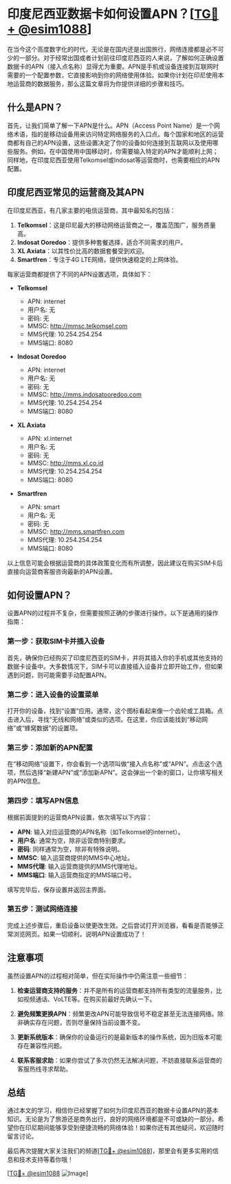 # 印度尼西亚数据卡如何设置APN？[[TG💪+ @esim1088](https://t.me/s/esim1088)]

在当今这个高度数字化的时代，无论是在国内还是出国旅行，网络连接都是必不可少的一部分。对于经常出国或者计划前往印度尼西亚的人来说，了解如何正确设置数据卡的APN（接入点名称）显得尤为重要。APN是手机或设备连接到互联网时需要的一个配置参数，它直接影响到你的网络使用体验。如果你计划在印尼使用本地运营商的数据服务，那么这篇文章将为你提供详细的步骤和技巧。

## 什么是APN？

首先，让我们简单了解一下APN是什么。APN（Access Point Name）是一个网络术语，指的是移动设备用来访问特定网络服务的入口点。每个国家和地区的运营商都有自己的APN设置，这些设置决定了你的设备如何连接到互联网以及使用哪些服务。例如，在中国使用中国移动时，你需要输入特定的APN才能顺利上网；同样地，在印度尼西亚使用Telkomsel或Indosat等运营商时，也需要相应的APN配置。

## 印度尼西亚常见的运营商及其APN

在印度尼西亚，有几家主要的电信运营商，其中最知名的包括：

1. **Telkomsel**：这是印尼最大的移动网络运营商之一，覆盖范围广，服务质量高。
2. **Indosat Ooredoo**：提供多种套餐选择，适合不同需求的用户。
3. **XL Axiata**：以其性价比高的数据套餐受到欢迎。
4. **Smartfren**：专注于4G LTE网络，提供快速稳定的上网体验。

每家运营商都提供了不同的APN设置选项，具体如下：

- **Telkomsel**
  - APN: internet
  - 用户名: 无
  - 密码: 无
  - MMSC: http://mmsc.telkomsel.com
  - MMS代理: 10.254.254.254
  - MMS端口: 8080

- **Indosat Ooredoo**
  - APN: internet
  - 用户名: 无
  - 密码: 无
  - MMSC: http://mms.indosatooredoo.com
  - MMS代理: 10.254.254.254
  - MMS端口: 8080

- **XL Axiata**
  - APN: xl.internet
  - 用户名: 无
  - 密码: 无
  - MMSC: http://mms.xl.co.id
  - MMS代理: 10.254.254.254
  - MMS端口: 8080

- **Smartfren**
  - APN: smart
  - 用户名: 无
  - 密码: 无
  - MMSC: http://mms.smartfren.com
  - MMS代理: 10.254.254.254
  - MMS端口: 8080

以上信息可能会根据运营商的具体政策变化而有所调整，因此建议在购买SIM卡后直接向运营商客服咨询最新的APN设置。

## 如何设置APN？

设置APN的过程并不复杂，但需要按照正确的步骤进行操作。以下是通用的操作指南：

### 第一步：获取SIM卡并插入设备

首先，确保你已经购买了印度尼西亚的SIM卡，并将其插入你的手机或其他支持的数据卡设备中。大多数情况下，SIM卡可以直接插入设备并立即开始工作，但如果遇到问题，则可能需要手动配置APN。

### 第二步：进入设备的设置菜单

打开你的设备，找到“设置”应用。通常，这个图标看起来像一个齿轮或工具箱。点击进入后，寻找“无线和网络”或类似的选项。在这里，你应该能找到“移动网络”或“蜂窝数据”的设置项。

### 第三步：添加新的APN配置

在“移动网络”设置下，你会看到一个选项叫做“接入点名称”或“APN”。点击这个选项，然后选择“新建APN”或“添加新APN”。这会弹出一个新的窗口，让你填写相关的APN信息。

### 第四步：填写APN信息

根据前面提到的运营商APN设置，依次填写以下内容：
- **APN**: 输入对应运营商的APN名称（如Telkomsel的internet）。
- **用户名**: 通常为空，除非运营商特别要求。
- **密码**: 同样通常为空，除非有特殊说明。
- **MMSC**: 输入运营商提供的MMS中心地址。
- **MMS代理**: 输入运营商提供的MMS代理地址。
- **MMS端口**: 输入运营商指定的MMS端口号。

填写完毕后，保存设置并返回主界面。

### 第五步：测试网络连接

完成上述步骤后，重启设备以使更改生效。之后尝试打开浏览器，看看是否能够正常浏览网页。如果一切顺利，说明APN设置成功了！

## 注意事项

虽然设置APN的过程相对简单，但在实际操作中仍需注意一些细节：

1. **检查运营商支持的服务**：并不是所有的运营商都支持所有类型的流量服务，比如视频通话、VoLTE等。在购买前最好先确认一下。
   
2. **避免频繁更换APN**：频繁更改APN可能导致信号不稳定甚至无法连接网络。除非确实存在问题，否则尽量保持当前设置不变。

3. **更新系统版本**：确保你的设备运行的是最新版本的操作系统，因为旧版本可能存在兼容性问题。

4. **联系客服求助**：如果你尝试了多次仍然无法解决问题，不妨直接联系运营商的客服热线寻求帮助。

## 总结

通过本文的学习，相信你已经掌握了如何为印度尼西亚的数据卡设置APN的基本知识。无论是为了旅游还是商务出行，良好的网络环境都是不可或缺的一部分。希望你在印尼期间能够享受到便捷流畅的网络体验！如果你还有其他疑问，欢迎随时留言讨论。

最后再次提醒大家关注我们的频道[[TG💪+ @esim1088](https://t.me/s/esim1088)]，那里会有更多实用的信息和技术支持等着你哦！

[[TG💪+ @esim1088](https://t.me/s/esim1088) ![Image](https://i.postimg.cc/4NQfJmqS/Snipaste-2025-05-13-00-14-12.png)]